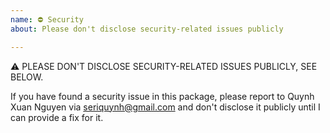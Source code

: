 ```yaml
---
name: ⛔ Security
about: Please don't disclose security-related issues publicly

---
```


⚠ PLEASE DON'T DISCLOSE SECURITY-RELATED ISSUES PUBLICLY, SEE BELOW.

If you have found a security issue in this package, please report to Quynh Xuan Nguyen
via [seriquynh@gmail.com](mailto:seriquynh@gmail.com) and don't disclose it publicly
until I can provide a fix for it.
